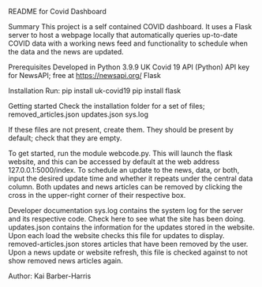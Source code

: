 README for Covid Dashboard

Summary
This project is a self contained COVID dashboard. It uses a Flask server to host a webpage locally that automatically queries up-to-date COVID data with a working news feed and functionality to schedule when the data and the news are updated.

Prerequisites
Developed in Python 3.9.9
UK Covid 19 API (Python)
API key for NewsAPI; free at https://newsapi.org/
Flask

Installation
Run:
pip install uk-covid19
pip install flask

Getting started
Check the installation folder for a set of files;
removed_articles.json
updates.json
sys.log

If these files are not present, create them. They should be present by default; check that they are empty.

To get started, run the module webcode.py. This will launch the flask website, and this can be accessed by default at the web address 127.0.0.1:5000/index.
To schedule an update to the news, data, or both, input the desired update time and whether it repeats under the central data column.
Both updates and news articles can be removed by clicking the cross in the upper-right corner of their respective box.

Developer documentation
sys.log contains the system log for the server and its respective code. Check here to see what the site has been doing.
updates.json contains the information for the updates stored in the website. Upon each load the website checks this file for updates to display.
removed-articles.json stores articles that have been removed by the user. Upon a news update or website refresh, this file is checked against to not show removed news articles again.

Author: Kai Barber-Harris
